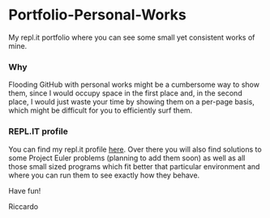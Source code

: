 # Portfolio-Personal-Works
My repl.it portfolio where you can see some small yet consistent works of mine.

### Why
Flooding GitHub with personal works might be a cumbersome way to show them, since I would occupy space in the first place and, in the second place, I would just waste your time by showing them on a per-page basis, which might be difficult for you to efficiently surf them.

### REPL.IT profile
You can find my repl.it profile [here](https://repl.it/@RiccardoPesce/). Over there you will also find solutions to some Project Euler problems (planning to add them soon) as well as all those small sized programs which fit better that particular environment and where you can run them to see exactly how they behave.

Have fun!

Riccardo

